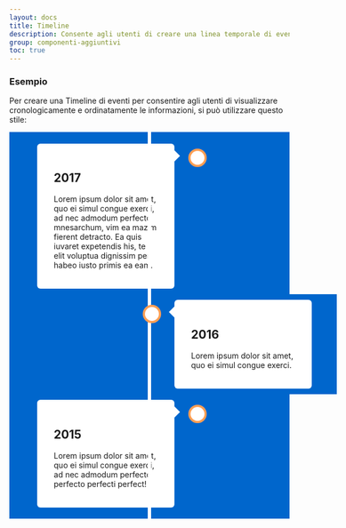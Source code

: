 ```yaml
---
layout: docs
title: Timeline
description: Consente agli utenti di creare una linea temporale di eventi 
group: componenti-aggiuntivi
toc: true
---
```


### Esempio

Per creare una Timeline di eventi per consentire agli utenti di visualizzare cronologicamente e ordinatamente le informazioni, si può utilizzare questo stile:

<style>
/* Imposta la Timeline */
.timeline {
    position: relative;
    max-width: 1200px;
    margin: 0 auto;
    padding:2% 1%;
    background: #0066cc;
}

/* Imposta la Timeline */
.timeline:after {
    content: '';
    position: absolute;
    width: 6px;
    background-color: white;
    top: 0;
    bottom: 0;
    left: 50%;
    margin-left: -3px;
}

/* Il container intorno al contenuto */
.containertime {
    padding: 10px 45px;
    position: relative;
    background-color: inherit;
    width: 50%;
}

/* Imposta lo stile dei punti sulla timeline */
.containertime:after {
    content: '';
    position: absolute;
    width: 25px;
    height: 25px;
    right: -13px;
    background-color: white;
    border: 4px solid #FF9F55;
    top: 19px;
    border-radius: 50%;
    z-index: 1;
}

/* Imposta i container sulla sinistra */
.timeleft {
    left: 0;
}

/* Imposta i container sulla destra */
.timeright {
    left: 50%;
}

/* Imposta la direzione della freccia (destra) */
.timeleft:before {
    content: " ";
    height: 0;
    position: absolute;
    top: 22px;
    width: 0;
    z-index: 1;
    right: 35px;
    border: medium solid white;
    border-width: 10px 0 10px 10px;
    border-color: transparent transparent transparent white;
}

/* Imposta la direzione della freccia (sinistra) */
.timeright:before {
    content: " ";
    height: 0;
    position: absolute;
    top: 22px;
    width: 0;
    z-index: 1;
    left: 35px;
    border: medium solid white;
    border-width: 10px 10px 10px 0;
    border-color: transparent white transparent transparent;
}

/* Aggiusta i container sul lato destro */
.timeright:after {
    left: -12px;
}

/* Contenuto */
.timecontent {
    padding: 20px 30px;
    background-color: white;
    position: relative;
    border-radius: 6px;
}

@media all and (max-width: 600px) {
  .timeline:after {
    left: 31px;
  }
  
  .containertime {
    width: 100%;
    padding-left: 70px;
    padding-right: 25px;
  }
  
  .containertime:before {
    left: 60px;
    border: medium solid white;
    border-width: 10px 10px 10px 0;
    border-color: transparent white transparent transparent;
  }
  
  .containertime:after {
    left: 15px;
  }
  
  .timeright {
    left: 0%;
  }
}
</style>



<div class="timeline">
  <div class="containertime timeleft">
    <div class="timecontent">
      <h2>2017</h2>
      <p>Lorem ipsum dolor sit amet, quo ei simul congue exerci, ad nec admodum perfecto mnesarchum, vim ea mazim fierent detracto. Ea quis iuvaret expetendis his, te elit voluptua dignissim per, habeo iusto primis ea eam.</p>      
    </div>
  </div>
  <div class="containertime timeright">
    <div class="timecontent">
      <h2>2016</h2>
      <p>Lorem ipsum dolor sit amet, quo ei simul congue exerci.</p>      
    </div>
  </div>
  <div class="containertime timeleft">
    <div class="timecontent">
      <h2>2015</h2>
      <p>Lorem ipsum dolor sit amet, quo ei simul congue exerci, ad nec admodum perfecto perfecto perfecti perfect!</p>      
    </div>
  </div>
</div>

